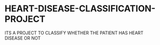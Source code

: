 # HEART-DISEASE-CLASSIFICATION-PROJECT
ITS A PROJECT TO CLASSIFY WHETHER THE PATIENT HAS HEART DISEASE OR NOT
